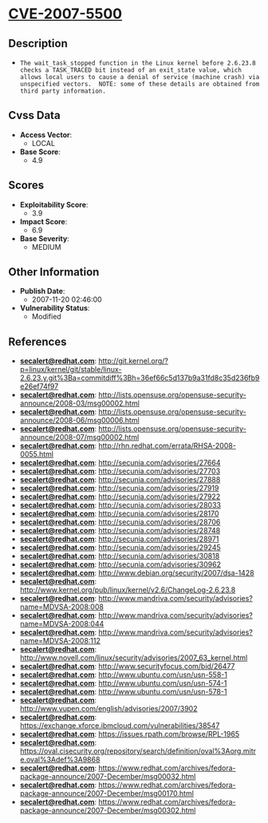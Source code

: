 
# [CVE-2007-5500](https://cve.mitre.org/cgi-bin/cvename.cgi?name=CVE-2007-5500)

## Description

- `The wait_task_stopped function in the Linux kernel before 2.6.23.8 checks a TASK_TRACED bit instead of an exit_state value, which allows local users to cause a denial of service (machine crash) via unspecified vectors.  NOTE: some of these details are obtained from third party information.`

## Cvss Data

- **Access Vector**:
  - LOCAL
- **Base Score**:
  - 4.9

## Scores

- **Exploitability Score**:
  - 3.9
- **Impact Score**:
  - 6.9
- **Base Severity**:
  - MEDIUM

## Other Information

- **Publish Date**:
  - 2007-11-20 02:46:00
- **Vulnerability Status**:
  - Modified

## References

- **secalert@redhat.com**: http://git.kernel.org/?p=linux/kernel/git/stable/linux-2.6.23.y.git%3Ba=commitdiff%3Bh=36ef66c5d137b9a31fd8c35d236fb9e26ef74f97
- **secalert@redhat.com**: http://lists.opensuse.org/opensuse-security-announce/2008-03/msg00002.html
- **secalert@redhat.com**: http://lists.opensuse.org/opensuse-security-announce/2008-06/msg00006.html
- **secalert@redhat.com**: http://lists.opensuse.org/opensuse-security-announce/2008-07/msg00002.html
- **secalert@redhat.com**: http://rhn.redhat.com/errata/RHSA-2008-0055.html
- **secalert@redhat.com**: http://secunia.com/advisories/27664
- **secalert@redhat.com**: http://secunia.com/advisories/27703
- **secalert@redhat.com**: http://secunia.com/advisories/27888
- **secalert@redhat.com**: http://secunia.com/advisories/27919
- **secalert@redhat.com**: http://secunia.com/advisories/27922
- **secalert@redhat.com**: http://secunia.com/advisories/28033
- **secalert@redhat.com**: http://secunia.com/advisories/28170
- **secalert@redhat.com**: http://secunia.com/advisories/28706
- **secalert@redhat.com**: http://secunia.com/advisories/28748
- **secalert@redhat.com**: http://secunia.com/advisories/28971
- **secalert@redhat.com**: http://secunia.com/advisories/29245
- **secalert@redhat.com**: http://secunia.com/advisories/30818
- **secalert@redhat.com**: http://secunia.com/advisories/30962
- **secalert@redhat.com**: http://www.debian.org/security/2007/dsa-1428
- **secalert@redhat.com**: http://www.kernel.org/pub/linux/kernel/v2.6/ChangeLog-2.6.23.8
- **secalert@redhat.com**: http://www.mandriva.com/security/advisories?name=MDVSA-2008:008
- **secalert@redhat.com**: http://www.mandriva.com/security/advisories?name=MDVSA-2008:044
- **secalert@redhat.com**: http://www.mandriva.com/security/advisories?name=MDVSA-2008:112
- **secalert@redhat.com**: http://www.novell.com/linux/security/advisories/2007_63_kernel.html
- **secalert@redhat.com**: http://www.securityfocus.com/bid/26477
- **secalert@redhat.com**: http://www.ubuntu.com/usn/usn-558-1
- **secalert@redhat.com**: http://www.ubuntu.com/usn/usn-574-1
- **secalert@redhat.com**: http://www.ubuntu.com/usn/usn-578-1
- **secalert@redhat.com**: http://www.vupen.com/english/advisories/2007/3902
- **secalert@redhat.com**: https://exchange.xforce.ibmcloud.com/vulnerabilities/38547
- **secalert@redhat.com**: https://issues.rpath.com/browse/RPL-1965
- **secalert@redhat.com**: https://oval.cisecurity.org/repository/search/definition/oval%3Aorg.mitre.oval%3Adef%3A9868
- **secalert@redhat.com**: https://www.redhat.com/archives/fedora-package-announce/2007-December/msg00032.html
- **secalert@redhat.com**: https://www.redhat.com/archives/fedora-package-announce/2007-December/msg00170.html
- **secalert@redhat.com**: https://www.redhat.com/archives/fedora-package-announce/2007-December/msg00302.html
